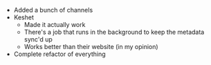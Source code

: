 - Added a bunch of channels
- Keshet
    - Made it actually work
    - There's a job that runs in the background to keep the metadata sync'd up
    - Works better than their website (in my opinion) 
- Complete refactor of everything
